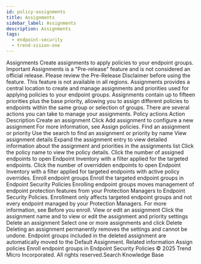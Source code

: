 ```yaml
---
id: policy-assignments
title: Assignments
sidebar_label: Assignments
description: Assignments
tags:
  - endpoint-security
  - trend-vision-one
---
```


 Assignments Create assignments to apply policies to your endpoint groups. Important Assignments is a "Pre-release" feature and is not considered an official release. Please review the Pre-Release Disclaimer before using the feature. This feature is not available in all regions. Assignments provides a central location to create and manage assignments and priorities used for applying policies to your endpoint groups. Assignments contain up to fifteen priorities plus the base priority, allowing you to assign different policies to endpoints within the same group or selection of groups. There are several actions you can take to manage your assignments. Policy actions Action Description Create an assignment Click Add assignment to configure a new assignment For more information, see Assign policies. Find an assignment or priority Use the search to find an assignment or priority by name View assignment details Expand the assignment entry to view detailed information about the assignment and priorities in the assignments list Click the policy name to view the policy details. Click the number of assigned endpoints to open Endpoint Inventory with a filter applied for the targeted endpoints. Click the number of overridden endpoints to open Endpoint Inventory with a filter applied for targeted endpoints with active policy overrides. Enroll endpoint groups Enroll the targeted endpoint groups in Endpoint Security Policies Enrolling endpoint groups moves management of endpoint protection features from your Protection Managers to Endpoint Security Policies. Enrollment only affects targeted endpoint groups and not every endpoint managed by your Protection Managers. For more information, see Before you enroll. View or edit an assignment Click the assignment name and to view or edit the assignment and priority settings Delete an assignment Select one or more assignments and click Delete Deleting an assignment permanently removes the settings and cannot be undone. Endpoint groups included in the deleted assignment are automatically moved to the Default Assignment. Related information Assign policies Enroll endpoint groups in Endpoint Security Policies © 2025 Trend Micro Incorporated. All rights reserved.Search Knowledge Base